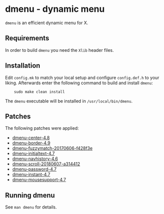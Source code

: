 # dmenu - dynamic menu

`dmenu` is an efficient dynamic menu for X.


## Requirements
In order to build `dmenu` you need the `Xlib` header files.


## Installation
Edit `config.mk` to match your local setup and configure `config.def.h` to your liking. Afterwards enter the following command to build and install `dmenu`:
```
    sudo make clean install
```
The `dmenu` executable will be installed in `/usr/local/bin/dmenu`.


## Patches
The following patches were applied:
* [dmenu-center-4.8](https://tools.suckless.org/dmenu/patches/center/)
* [dmenu-border-4.9](https://tools.suckless.org/dmenu/patches/border/)
* [dmenu-fuzzymatch-20170606-f428f3e](https://tools.suckless.org/dmenu/patches/fuzzymatch/)
* [dmenu-initialtext-4.7](https://tools.suckless.org/dmenu/patches/initialtext/)
* [dmenu-navhistory-4.6](https://tools.suckless.org/dmenu/patches/navhistory/)
* [dmenu-scroll-20180607-a314412](https://tools.suckless.org/dmenu/patches/scroll/)
* [dmenu-password-4.7](https://tools.suckless.org/dmenu/patches/password/)
* [dmenu-instant-4.7](https://tools.suckless.org/dmenu/patches/instant/)
* [dmenu-mousesupport-4.7](https://tools.suckless.org/dmenu/patches/mouse-support/)


## Running dmenu
See `man dmenu` for details.
